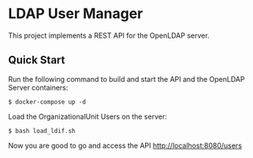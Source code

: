 # LDAP User Manager

This project implements a REST API for the OpenLDAP server.

## Quick Start

Run the following command to build and start the API and the OpenLDAP Server containers:
```
$ docker-compose up -d
```
Load the OrganizationalUnit Users on the server:
```
$ bash load_ldif.sh
```
Now you are good to go and access the API <http://localhost:8080/users>
